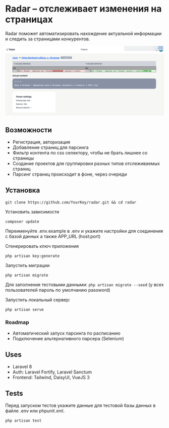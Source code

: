 # Radar – отслеживает изменения на страницах
Radar поможет автоматизировать нахождение актуальной информации и следить за страницами конкурентов.

![Скриншот функционала](screen.png)

## Возможности
- Регистрация, авторизация
- Добавление страниц для парсинга
- Фильтр контента по css селектору, чтобы не брать лишнее со страницы
- Создание проектов для группировки разных типов отслеживаемых страниц
- Парсинг страниц происходит в фоне, через очереди

## Установка
```
git clone https://github.com/YourKey/radar.git && cd radar
```
Установить зависимости
```
composer update
```

Переименуйте .env.example в .env и укажите настройки для соединения с базой данных а также APP_URL (host:port)

Сгенерировать ключ приложения
```
php artisan key:generate
```

Запустить миграции
```
php artisan migrate
```
Для заполнения тестовыми данными: ```php artisan migrate --seed``` (у всех пользователей пароль по умолчанию password)

Запустить локальный сервер:
```
php artisan serve
```

### Roadmap
- Автоматический запуск парсинга по расписанию
- Подключение альтернативного парсера (Selenium)

## Uses
- Laravel 8
- Auth: Laravel Fortify, Laravel Sanctum
- Frontend: Tailwind, DaisyUI, VueJS 3

## Tests
Перед запуском тестов укажите данные для тестовой базы данных в файле .env или phpunit.xml.
```
php artisan test
```
